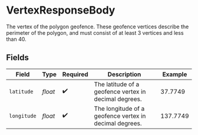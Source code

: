 # VertexResponseBody

The vertex of the polygon geofence. These geofence vertices describe the perimeter of the polygon, and must consist of at least 3 vertices and less than 40.


## Fields

| Field                                                  | Type                                                   | Required                                               | Description                                            | Example                                                |
| ------------------------------------------------------ | ------------------------------------------------------ | ------------------------------------------------------ | ------------------------------------------------------ | ------------------------------------------------------ |
| `latitude`                                             | *float*                                                | :heavy_check_mark:                                     | The latitude of a geofence vertex in decimal degrees.  | 37.7749                                                |
| `longitude`                                            | *float*                                                | :heavy_check_mark:                                     | The longitude of a geofence vertex in decimal degrees. | 137.7749                                               |